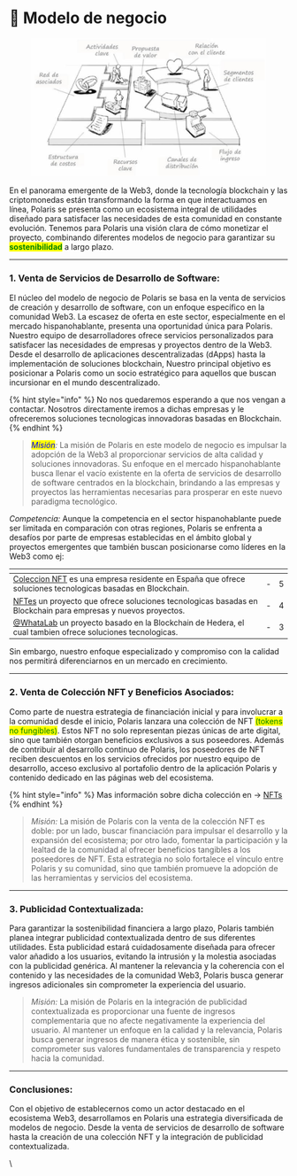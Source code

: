 # 🏦 Modelo de negocio

<figure><img src="../../../.gitbook/assets/1628810870805.png" alt=""><figcaption></figcaption></figure>

En el panorama emergente de la Web3, donde la tecnología blockchain y las criptomonedas están transformando la forma en que interactuamos en línea, Polaris se presenta como un ecosistema integral de utilidades diseñado para satisfacer las necesidades de esta comunidad en constante evolución. Tenemos para Polaris una visión clara de cómo monetizar el proyecto, combinando diferentes modelos de negocio para garantizar su <mark style="color:green;">**sostenibilidad**</mark> a largo plazo.

***

### **1. Venta de Servicios de Desarrollo de Software:**

El núcleo del modelo de negocio de Polaris se basa en la venta de servicios de creación y desarrollo de software, con un enfoque específico en la comunidad Web3. La escasez de oferta en este sector, especialmente en el mercado hispanohablante, presenta una oportunidad única para Polaris. Nuestro equipo de desarrolladores ofrece servicios personalizados para satisfacer las necesidades de empresas y proyectos dentro de la Web3. Desde el desarrollo de aplicaciones descentralizadas (dApps) hasta la implementación de soluciones blockchain, Nuestro principal objetivo es posicionar a Polaris como un socio estratégico para aquellos que buscan incursionar en el mundo descentralizado.

{% hint style="info" %}
No nos quedaremos esperando a que nos vengan a contactar. Nosotros directamente iremos a dichas empresas y le ofreceremos soluciones tecnologicas innovadoras basadas en Blockchain.&#x20;
{% endhint %}

> _<mark style="color:blue;">Misión</mark>:_ La misión de Polaris en este modelo de negocio es impulsar la adopción de la Web3 al proporcionar servicios de alta calidad y soluciones innovadoras. Su enfoque en el mercado hispanohablante busca llenar el vacío existente en la oferta de servicios de desarrollo de software centrados en la blockchain, brindando a las empresas y proyectos las herramientas necesarias para prosperar en este nuevo paradigma tecnológico.

_Competencia:_ Aunque la competencia en el sector hispanohablante puede ser limitada en comparación con otras regiones, Polaris se enfrenta a desafíos por parte de empresas establecidas en el ámbito global y proyectos emergentes que también buscan posicionarse como líderes en la Web3 como ej:

<table data-view="cards"><thead><tr><th></th><th></th><th data-type="rating" data-max="5"></th></tr></thead><tbody><tr><td><a href="https://www.youtube.com/@coleccion_nft">Coleccion NFT</a> es una empresa residente en  España que ofrece soluciones tecnologicas basadas en Blockchain. </td><td>-</td><td>5</td></tr><tr><td><a href="https://nftes.es/">NFTes</a> un proyecto que ofrece soluciones tecnologicas basadas en Blockchain para empresas y nuevos proyectos.</td><td>-</td><td>4</td></tr><tr><td><a href="https://twitter.com/WhataLab_">@WhataLab</a> un proyecto basado en la Blockchain de Hedera, el cual tambien ofrece soluciones tecnologicas.</td><td>-</td><td>3</td></tr></tbody></table>

&#x20;Sin embargo, nuestro enfoque especializado y compromiso con la calidad nos permitirá diferenciarnos en un mercado en crecimiento.&#x20;

***

### **2. Venta de Colección NFT y Beneficios Asociados:**

Como parte de nuestra estrategia de financiación inicial y para involucrar a la comunidad desde el inicio, Polaris lanzara una colección de NFT <mark style="color:green;">(tokens no fungibles)</mark>. Estos NFT no solo representan piezas únicas de arte digital, sino que también otorgan beneficios exclusivos a sus poseedores. Además de contribuir al desarrollo continuo de Polaris, los poseedores de NFT reciben descuentos en los servicios ofrecidos por nuestro equipo de desarrollo, acceso exclusivo al portafolio dentro de la aplicación Polaris y contenido dedicado en las páginas web del ecosistema.

{% hint style="info" %}
Mas información sobre dicha colección en  ->  [NFTs](../nfts.md)
{% endhint %}

> _Misión:_ La misión de Polaris con la venta de la colección NFT es doble: por un lado, buscar financiación para impulsar el desarrollo y la expansión del ecosistema; por otro lado, fomentar la participación y la lealtad de la comunidad al ofrecer beneficios tangibles a los poseedores de NFT. Esta estrategia no solo fortalece el vínculo entre Polaris y su comunidad, sino que también promueve la adopción de las herramientas y servicios del ecosistema.

***

### **3. Publicidad Contextualizada:**

Para garantizar la sostenibilidad financiera a largo plazo, Polaris también planea integrar publicidad contextualizada dentro de sus diferentes utilidades. Esta publicidad estará cuidadosamente diseñada para ofrecer valor añadido a los usuarios, evitando la intrusión y la molestia asociadas con la publicidad genérica. Al mantener la relevancia y la coherencia con el contenido y las necesidades de la comunidad Web3, Polaris busca generar ingresos adicionales sin comprometer la experiencia del usuario.

> _Misión:_ La misión de Polaris en la integración de publicidad contextualizada es proporcionar una fuente de ingresos complementaria que no afecte negativamente la experiencia del usuario. Al mantener un enfoque en la calidad y la relevancia, Polaris busca generar ingresos de manera ética y sostenible, sin comprometer sus valores fundamentales de transparencia y respeto hacia la comunidad.

***

### **Conclusiones:**

Con el objetivo de establecernos como un actor destacado en el ecosistema Web3, desarrollamos en Polaris una estrategia diversificada de modelos de negocio. Desde la venta de servicios de desarrollo de software hasta la creación de una colección NFT y la integración de publicidad contextualizada.

\
